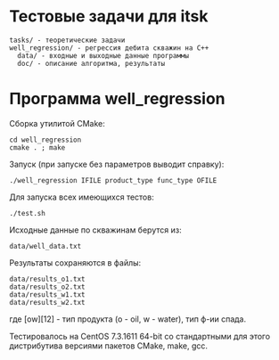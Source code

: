 # Тестовые задачи для itsk

    tasks/ - теоретические задачи
    well_regression/ - регрессия дебита скважин на С++
      data/ - входные и выходные данные программы
      doc/ - описание алгоритма, результаты
      
# Программа well_regression

Сборка утилитой CMake:

    cd well_regression
    cmake . ; make

Запуск (при запуске без параметров выводит справку):

    ./well_regression IFILE product_type func_type OFILE

Для запуска всех имеющихся тестов:

    ./test.sh

Исходные данные по скважинам берутся из: 

    data/well_data.txt

Результаты сохраняются в файлы:

    data/results_o1.txt
    data/results_o2.txt
    data/results_w1.txt
    data/results_w2.txt

где [ow][12] - тип продукта (o - oil, w - water), тип ф-ии спада.

Тестировалось на CentOS 7.3.1611 64-bit со стандартными для этого дистрибутива версиями пакетов CMake, make, gcc.
